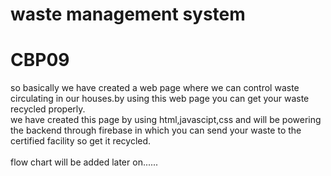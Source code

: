 # waste management system 
# CBP09
so basically we have created a web page where we can control waste circulating in our houses.by using this web page you can get your waste recycled properly.<br>
we have created this page by using html,javascipt,css and will be powering the backend through firebase in which you can send your waste to the certified facility so get it recycled.<br><br>
flow chart will be added later on......
